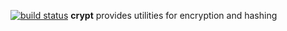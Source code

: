 [![build status](https://secure.travis-ci.org/pvorb/node-crypt.png)](http://travis-ci.org/pvorb/node-crypt)
**crypt** provides utilities for encryption and hashing
